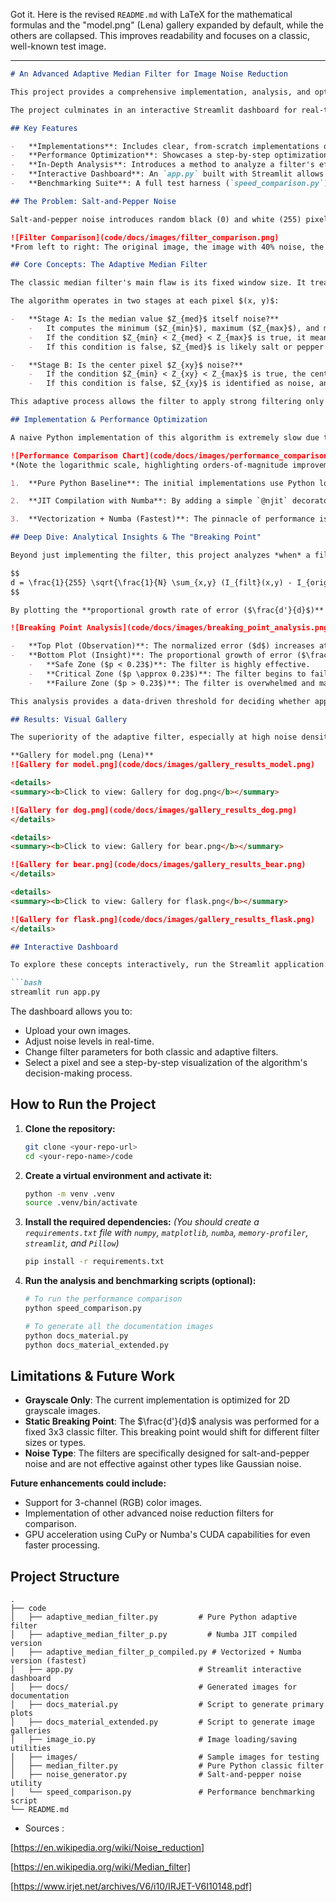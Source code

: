 Got it. Here is the revised `README.md` with LaTeX for the mathematical formulas and the "model.png" (Lena) gallery expanded by default, while the others are collapsed. This improves readability and focuses on a classic, well-known test image.

---

```markdown
# An Advanced Adaptive Median Filter for Image Noise Reduction

This project provides a comprehensive implementation, analysis, and optimization of an Adaptive Median Filter designed to remove high-density salt-and-pepper noise from grayscale images. It compares the adaptive filter against a classic median filter, demonstrates a massive **>30x performance optimization** using Python, NumPy, and Numba, and introduces a novel mathematical analysis to determine the filter's "breaking point."

The project culminates in an interactive Streamlit dashboard for real-time visualization and exploration of the filter's behavior.

## Key Features

-   **Implementations**: Includes clear, from-scratch implementations of both the Classic and Adaptive Median Filters.
-   **Performance Optimization**: Showcases a step-by-step optimization process, moving from slow pure Python to a highly efficient, JIT-compiled version using Numba.
-   **In-Depth Analysis**: Introduces a method to analyze a filter's effectiveness by examining the proportional growth rate of error ($d'/d$), identifying a "breaking point" where performance catastrophically degrades.
-   **Interactive Dashboard**: An `app.py` built with Streamlit allows users to apply filters, adjust parameters, and explore the step-by-step filtering process on individual pixels.
-   **Benchmarking Suite**: A full test harness (`speed_comparison.py`) measures execution time, memory usage, and CPU hotspots for all filter implementations.

## The Problem: Salt-and-Pepper Noise

Salt-and-pepper noise introduces random black (0) and white (255) pixels into an image, severely corrupting its details. While a classic median filter can handle low levels of this noise, it struggles with high densities and often blurs important image features.

![Filter Comparison](code/docs/images/filter_comparison.png)
*From left to right: The original image, the image with 40% noise, the output of a classic 3x3 median filter, and the superior output of the adaptive median filter.*

## Core Concepts: The Adaptive Median Filter

The classic median filter's main flaw is its fixed window size. It treats all pixels equally, which leads to blurring of edges and loss of fine detail. The adaptive median filter intelligently varies its window size to distinguish noise from actual image features.

The algorithm operates in two stages at each pixel $(x, y)$:

-   **Stage A: Is the median value $Z_{med}$ itself noise?**
    -   It computes the minimum ($Z_{min}$), maximum ($Z_{max}$), and median ($Z_{med}$) intensity values within the current window $S_{xy}$.
    -   If the condition $Z_{min} < Z_{med} < Z_{max}$ is true, it means $Z_{med}$ is a representative intensity value and not an outlier. The algorithm proceeds to Stage B.
    -   If this condition is false, $Z_{med}$ is likely salt or pepper noise. The filter increases its window size and repeats Stage A.

-   **Stage B: Is the center pixel $Z_{xy}$ noise?**
    -   If the condition $Z_{min} < Z_{xy} < Z_{max}$ is true, the center pixel $Z_{xy}$ is not noise. The algorithm preserves this original value, **preventing image blurring**.
    -   If this condition is false, $Z_{xy}$ is identified as noise, and it is replaced by the non-noise median $Z_{med}$.

This adaptive process allows the filter to apply strong filtering only where needed, preserving details in other areas.

## Implementation & Performance Optimization

A naive Python implementation of this algorithm is extremely slow due to nested loops. This project demonstrates a powerful optimization pipeline.

![Performance Comparison Chart](code/docs/images/performance_comparison.png)
*(Note the logarithmic scale, highlighting orders-of-magnitude improvement)*

1.  **Pure Python Baseline**: The initial implementations use Python loops to iterate over each pixel. While easy to understand, they are computationally expensive. The pure Python adaptive filter is the slowest of all, taking over 12 seconds for a single large image.

2.  **JIT Compilation with Numba**: By adding a simple `@njit` decorator from the Numba library, the Python loops are Just-in-Time (JIT) compiled into highly efficient machine code. This single step eliminates the Python interpreter overhead and provides a **~20x speedup**, bringing the execution time down from 12.14s to 0.58s.

3.  **Vectorization + Numba (Fastest)**: The pinnacle of performance is achieved by first rewriting the algorithm's logic to use NumPy's vectorized operations (operating on arrays instead of individual elements) and then compiling this new version with Numba. Numba can optimize and fuse these high-level NumPy calls, resulting in an additional **~2x speedup**. The final version runs in just **0.35s**, a total **34x improvement** over the original.

## Deep Dive: Analytical Insights & The "Breaking Point"

Beyond just implementing the filter, this project analyzes *when* a filter is effective. The error, or normalized difference $d$, between a filtered image $I_{filt}$ and the original image $I_{orig}$ is defined as:

$$
d = \frac{1}{255} \sqrt{\frac{1}{N} \sum_{x,y} (I_{filt}(x,y) - I_{orig}(x,y))^2}
$$

By plotting the **proportional growth rate of error ($\frac{d'}{d}$)** against the noise probability $p$, we can identify the filter's "breaking point."

![Breaking Point Analysis](code/docs/images/breaking_point_analysis.png)

-   **Top Plot (Observation)**: The normalized error ($d$) increases at an accelerating rate as noise is added.
-   **Bottom Plot (Insight)**: The proportional growth of error ($\frac{d'}{d}$) reveals a distinct peak. This peak is the **breaking point**, where the filter's performance degrades most violently. This allows us to define three operational zones:
    -   **Safe Zone ($p < 0.23$)**: The filter is highly effective.
    -   **Critical Zone ($p \approx 0.23$)**: The filter begins to fail catastrophically.
    -   **Failure Zone ($p > 0.23$)**: The filter is overwhelmed and may do more harm than good.

This analysis provides a data-driven threshold for deciding whether applying the filter is advisable.

## Results: Visual Gallery

The superiority of the adaptive filter, especially at high noise densities, is evident across a wide range of images.

**Gallery for model.png (Lena)**
![Gallery for model.png](code/docs/images/gallery_results_model.png)

<details>
<summary><b>Click to view: Gallery for dog.png</b></summary>

![Gallery for dog.png](code/docs/images/gallery_results_dog.png)
</details>

<details>
<summary><b>Click to view: Gallery for bear.png</b></summary>

![Gallery for bear.png](code/docs/images/gallery_results_bear.png)
</details>

<details>
<summary><b>Click to view: Gallery for flask.png</b></summary>

![Gallery for flask.png](code/docs/images/gallery_results_flask.png)
</details>

## Interactive Dashboard

To explore these concepts interactively, run the Streamlit application:

```bash
streamlit run app.py
```

The dashboard allows you to:
-   Upload your own images.
-   Adjust noise levels in real-time.
-   Change filter parameters for both classic and adaptive filters.
-   Select a pixel and see a step-by-step visualization of the algorithm's decision-making process.

## How to Run the Project

1.  **Clone the repository:**
    ```bash
    git clone <your-repo-url>
    cd <your-repo-name>/code
    ```

2.  **Create a virtual environment and activate it:**
    ```bash
    python -m venv .venv
    source .venv/bin/activate
    ```

3.  **Install the required dependencies:**
    *(You should create a `requirements.txt` file with `numpy`, `matplotlib`, `numba`, `memory-profiler`, `streamlit`, and `Pillow`)*
    ```bash
    pip install -r requirements.txt
    ```

4.  **Run the analysis and benchmarking scripts (optional):**
    ```bash
    # To run the performance comparison
    python speed_comparison.py

    # To generate all the documentation images
    python docs_material.py
    python docs_material_extended.py
    ```

## Limitations & Future Work

-   **Grayscale Only**: The current implementation is optimized for 2D grayscale images.
-   **Static Breaking Point**: The $\frac{d'}{d}$ analysis was performed for a fixed 3x3 classic filter. This breaking point would shift for different filter sizes or types.
-   **Noise Type**: The filters are specifically designed for salt-and-pepper noise and are not effective against other types like Gaussian noise.

**Future enhancements could include:**
-   Support for 3-channel (RGB) color images.
-   Implementation of other advanced noise reduction filters for comparison.
-   GPU acceleration using CuPy or Numba's CUDA capabilities for even faster processing.

## Project Structure

```
.
├── code
│   ├── adaptive_median_filter.py         # Pure Python adaptive filter
│   ├── adaptive_median_filter_p.py         # Numba JIT compiled version
│   ├── adaptive_median_filter_p_compiled.py # Vectorized + Numba version (fastest)
│   ├── app.py                            # Streamlit interactive dashboard
│   ├── docs/                             # Generated images for documentation
│   ├── docs_material.py                  # Script to generate primary plots
│   ├── docs_material_extended.py         # Script to generate image galleries
│   ├── image_io.py                       # Image loading/saving utilities
│   ├── images/                           # Sample images for testing
│   ├── median_filter.py                  # Pure Python classic filter
│   ├── noise_generator.py                # Salt-and-pepper noise utility
│   └── speed_comparison.py               # Performance benchmarking script
└── README.md
```


- Sources :

[https://en.wikipedia.org/wiki/Noise_reduction]

[https://en.wikipedia.org/wiki/Median_filter]

[https://www.irjet.net/archives/V6/i10/IRJET-V6I10148.pdf]
